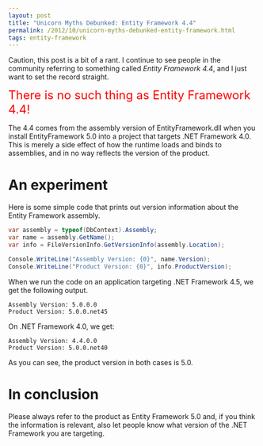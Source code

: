 ```yaml
---
layout: post
title: "Unicorn Myths Debunked: Entity Framework 4.4"
permalink: /2012/10/unicorn-myths-debunked-entity-framework.html
tags: entity-framework
---
```


Caution, this post is a bit of a rant. I continue to see people in the community referring to something called
*Entity Framework 4.4*, and I just want to set the record straight.

<span style="color: red; font-size: x-large;">There is no such thing as Entity Framework 4.4!</span>

The 4.4 comes from the assembly version of EntityFramework.dll when you install EntityFramework 5.0 into a project that
targets .NET Framework 4.0. This is merely a side effect of how the runtime loads and binds to assemblies, and in no way
reflects the version of the product.

An experiment
=============
Here is some simple code that prints out version information about the Entity Framework assembly.

```cs
var assembly = typeof(DbContext).Assembly;
var name = assembly.GetName();
var info = FileVersionInfo.GetVersionInfo(assembly.Location);

Console.WriteLine("Assembly Version: {0}", name.Version);
Console.WriteLine("Product Version: {0}", info.ProductVersion);
```

When we run the code on an application targeting .NET Framework 4.5, we get the following output.

    Assembly Version: 5.0.0.0
    Product Version: 5.0.0.net45

On .NET Framework 4.0, we get:

    Assembly Version: 4.4.0.0
    Product Version: 5.0.0.net40

As you can see, the product version in both cases is 5.0.

In conclusion
=============
Please always refer to the product as Entity Framework 5.0 and, if you think the information is relevant, also let
people know what version of the .NET Framework you are targeting.
